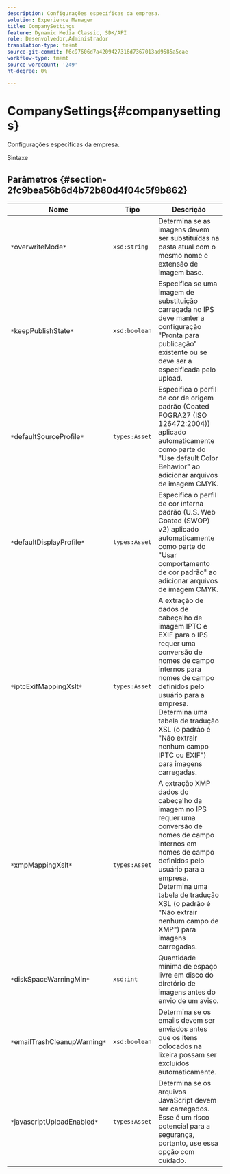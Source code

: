 ```yaml
---
description: Configurações específicas da empresa.
solution: Experience Manager
title: CompanySettings
feature: Dynamic Media Classic, SDK/API
role: Desenvolvedor,Administrador
translation-type: tm+mt
source-git-commit: f6c97606d7a4209427316d7367013ad9585a5cae
workflow-type: tm+mt
source-wordcount: '249'
ht-degree: 0%

---
```



# CompanySettings{#companysettings}

Configurações específicas da empresa.

Sintaxe

## Parâmetros {#section-2fc9bea56b6d4b72b80d4f04c5f9b862}

| Nome | Tipo | Descrição |
|---|---|---|
| `*`overwriteMode`*` | `xsd:string` | Determina se as imagens devem ser substituídas na pasta atual com o mesmo nome e extensão de imagem base. |
| `*`keepPublishState`*` | `xsd:boolean` | Especifica se uma imagem de substituição carregada no IPS deve manter a configuração &quot;Pronta para publicação&quot; existente ou se deve ser a especificada pelo upload. |
| `*`defaultSourceProfile`*` | `types:Asset` | Especifica o perfil de cor de origem padrão (Coated FOGRA27 (ISO 126472:2004)) aplicado automaticamente como parte do &quot;Use default Color Behavior&quot; ao adicionar arquivos de imagem CMYK. |
| `*`defaultDisplayProfile`*` | `types:Asset` | Especifica o perfil de cor interna padrão (U.S. Web Coated (SWOP) v2) aplicado automaticamente como parte do &quot;Usar comportamento de cor padrão&quot; ao adicionar arquivos de imagem CMYK. |
| `*`iptcExifMappingXslt`*` | `types:Asset` | A extração de dados de cabeçalho de imagem IPTC e EXIF para o IPS requer uma conversão de nomes de campo internos para nomes de campo definidos pelo usuário para a empresa. Determina uma tabela de tradução XSL (o padrão é &quot;Não extrair nenhum campo IPTC ou EXIF&quot;) para imagens carregadas. |
| `*`xmpMappingXslt`*` | `types:Asset` | A extração XMP dados do cabeçalho da imagem no IPS requer uma conversão de nomes de campo internos em nomes de campo definidos pelo usuário para a empresa. Determina uma tabela de tradução XSL (o padrão é &quot;Não extrair nenhum campo de XMP&quot;) para imagens carregadas. |
| `*`diskSpaceWarningMin`*` | `xsd:int` | Quantidade mínima de espaço livre em disco do diretório de imagens antes do envio de um aviso. |
| `*`emailTrashCleanupWarning`*` | `xsd:boolean` | Determina se os emails devem ser enviados antes que os itens colocados na lixeira possam ser excluídos automaticamente. |
| `*`javascriptUploadEnabled`*` | `types:Asset` | Determina se os arquivos JavaScript devem ser carregados. Esse é um risco potencial para a segurança, portanto, use essa opção com cuidado. |

